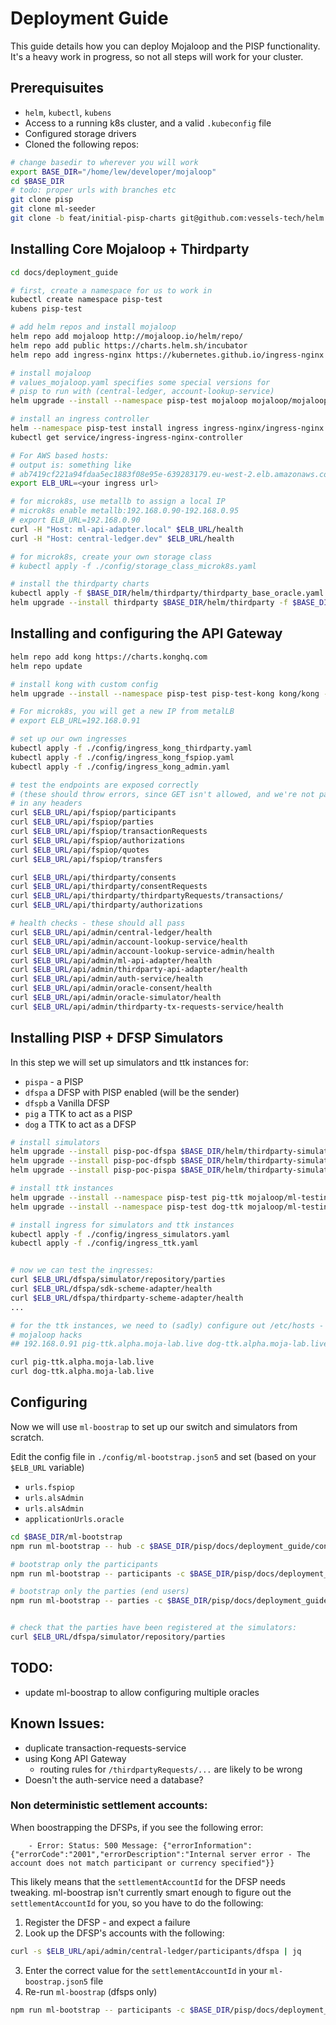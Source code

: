 # Deployment Guide

This guide details how you can deploy Mojaloop and the PISP functionality.
It's a heavy work in progress, so not all steps will work for your cluster.
## Prerequisuites

- `helm`, `kubectl`, `kubens`
- Access to a running k8s cluster, and a valid `.kubeconfig` file
- Configured storage drivers
- Cloned the following repos:
```bash
# change basedir to wherever you will work
export BASE_DIR="/home/lew/developer/mojaloop"
cd $BASE_DIR
# todo: proper urls with branches etc
git clone pisp
git clone ml-seeder
git clone -b feat/initial-pisp-charts git@github.com:vessels-tech/helm.git

```
## Installing Core Mojaloop + Thirdparty

```bash
cd docs/deployment_guide

# first, create a namespace for us to work in
kubectl create namespace pisp-test
kubens pisp-test

# add helm repos and install mojaloop
helm repo add mojaloop http://mojaloop.io/helm/repo/
helm repo add public https://charts.helm.sh/incubator
helm repo add ingress-nginx https://kubernetes.github.io/ingress-nginx

# install mojaloop
# values_mojaloop.yaml specifies some special versions for 
# pisp to run with (central-ledger, account-lookup-service)
helm upgrade --install --namespace pisp-test mojaloop mojaloop/mojaloop --version v11.0.0 -f ./config/values_mojaloop.yaml

# install an ingress controller
helm --namespace pisp-test install ingress ingress-nginx/ingress-nginx
kubectl get service/ingress-ingress-nginx-controller

# For AWS based hosts:
# output is: something like
# ab7419cf221a94fdaa5ec1883f08e95e-639283179.eu-west-2.elb.amazonaws.com
export ELB_URL=<your ingress url>

# for microk8s, use metallb to assign a local IP
# microk8s enable metallb:192.168.0.90-192.168.0.95  
# export ELB_URL=192.168.0.90
curl -H "Host: ml-api-adapter.local" $ELB_URL/health
curl -H "Host: central-ledger.dev" $ELB_URL/health

# for microk8s, create your own storage class
# kubectl apply -f ./config/storage_class_microk8s.yaml

# install the thirdparty charts
kubectl apply -f $BASE_DIR/helm/thirdparty/thirdparty_base_oracle.yaml
helm upgrade --install thirdparty $BASE_DIR/helm/thirdparty -f $BASE_DIR/helm/thirdparty/values.yaml
```

## Installing and configuring the API Gateway

```bash
helm repo add kong https://charts.konghq.com
helm repo update

# install kong with custom config
helm upgrade --install --namespace pisp-test pisp-test-kong kong/kong -f ./config/kong_values.yaml

# For microk8s, you will get a new IP from metalLB
# export ELB_URL=192.168.0.91

# set up our own ingresses
kubectl apply -f ./config/ingress_kong_thirdparty.yaml
kubectl apply -f ./config/ingress_kong_fspiop.yaml
kubectl apply -f ./config/ingress_kong_admin.yaml

# test the endpoints are exposed correctly 
# (these should throw errors, since GET isn't allowed, and we're not passing
# in any headers
curl $ELB_URL/api/fspiop/participants
curl $ELB_URL/api/fspiop/parties
curl $ELB_URL/api/fspiop/transactionRequests
curl $ELB_URL/api/fspiop/authorizations
curl $ELB_URL/api/fspiop/quotes
curl $ELB_URL/api/fspiop/transfers

curl $ELB_URL/api/thirdparty/consents
curl $ELB_URL/api/thirdparty/consentRequests
curl $ELB_URL/api/thirdparty/thirdpartyRequests/transactions/
curl $ELB_URL/api/thirdparty/authorizations

# health checks - these should all pass
curl $ELB_URL/api/admin/central-ledger/health
curl $ELB_URL/api/admin/account-lookup-service/health
curl $ELB_URL/api/admin/account-lookup-service-admin/health
curl $ELB_URL/api/admin/ml-api-adapter/health
curl $ELB_URL/api/admin/thirdparty-api-adapter/health
curl $ELB_URL/api/admin/auth-service/health
curl $ELB_URL/api/admin/oracle-consent/health
curl $ELB_URL/api/admin/oracle-simulator/health
curl $ELB_URL/api/admin/thirdparty-tx-requests-service/health
```

## Installing PISP + DFSP Simulators

In this step we will set up simulators and ttk instances for:
- `pispa` - a PISP
- `dfspa` a DFSP with PISP enabled (will be the sender)
- `dfspb` a Vanilla DFSP
- `pig` a TTK to act as a PISP
- `dog` a TTK to act as a DFSP

```bash
# install simulators
helm upgrade --install pisp-poc-dfspa $BASE_DIR/helm/thirdparty-simulator -f  $BASE_DIR/helm/thirdparty-simulator/values_dfspa.yml
helm upgrade --install pisp-poc-dfspb $BASE_DIR/helm/thirdparty-simulator -f  $BASE_DIR/helm/thirdparty-simulator/values_dfspb.yml
helm upgrade --install pisp-poc-pispa $BASE_DIR/helm/thirdparty-simulator -f  $BASE_DIR/helm/thirdparty-simulator/values_pispa.yml

# install ttk instances
helm upgrade --install --namespace pisp-test pig-ttk mojaloop/ml-testing-toolkit --values ./config/values-ttk-pig.yaml
helm upgrade --install --namespace pisp-test dog-ttk mojaloop/ml-testing-toolkit --values ./config/values-ttk-dog.yaml

# install ingress for simulators and ttk instances
kubectl apply -f ./config/ingress_simulators.yaml
kubectl apply -f ./config/ingress_ttk.yaml


# now we can test the ingresses:
curl $ELB_URL/dfspa/simulator/repository/parties
curl $ELB_URL/dfspa/sdk-scheme-adapter/health
curl $ELB_URL/dfspa/thirdparty-scheme-adapter/health
...

# for the ttk instances, we need to (sadly) configure out /etc/hosts - for example
# mojaloop hacks
## 192.168.0.91	pig-ttk.alpha.moja-lab.live dog-ttk.alpha.moja-lab.live

curl pig-ttk.alpha.moja-lab.live
curl dog-ttk.alpha.moja-lab.live
```

## Configuring 

Now we will use `ml-boostrap` to set up our switch and simulators from scratch.

Edit the config file in `./config/ml-bootstrap.json5` and set (based on your `$ELB_URL` variable)
- `urls.fspiop`
- `urls.alsAdmin`
- `urls.alsAdmin`
- `applicationUrls.oracle`

```bash
cd $BASE_DIR/ml-bootstrap
npm run ml-bootstrap -- hub -c $BASE_DIR/pisp/docs/deployment_guide/config/ml-bootstrap.json5

# bootstrap only the participants
npm run ml-bootstrap -- participants -c $BASE_DIR/pisp/docs/deployment_guide/config/ml-bootstrap.json5

# bootstrap only the parties (end users)
npm run ml-bootstrap -- parties -c $BASE_DIR/pisp/docs/deployment_guide/config/ml-bootstrap.json5


# check that the parties have been registered at the simulators:
curl $ELB_URL/dfspa/simulator/repository/parties
```

## TODO:

- update ml-boostrap to allow configuring multiple oracles


## Known Issues:

- duplicate transaction-requests-service
- using Kong API Gateway
    - routing rules for `/thirdpartyRequests/...` are likely to be wrong
- Doesn't the auth-service need a database?

### Non deterministic settlement accounts:

When boostrapping the DFSPs, if you see the following error:

```
    - Error: Status: 500 Message: {"errorInformation":{"errorCode":"2001","errorDescription":"Internal server error - The account does not match participant or currency specified"}}
```

This likely means that the `settlementAccountId` for the DFSP needs tweaking. ml-boostrap isn't currently smart enough to figure out the 
`settlementAccountId` for you, so you have to do the following:

1. Register the DFSP - and expect a failure
2. Look up the DFSP's accounts with the following:
```bash
curl -s $ELB_URL/api/admin/central-ledger/participants/dfspa | jq 
``` 
3. Enter the correct value for the `settlementAccountId` in your `ml-boostrap.json5` file
4. Re-run `ml-boostrap` (dfsps only)
```bash
npm run ml-bootstrap -- participants -c $BASE_DIR/pisp/docs/deployment_guide/config/ml-bootstrap.json5
```